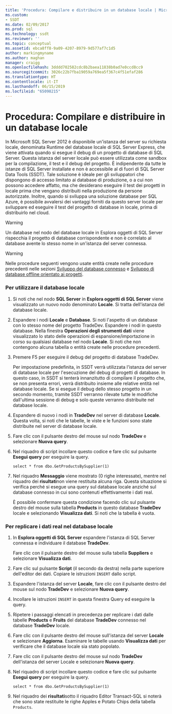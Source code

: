 ```yaml
---
title: 'Procedura: Compilare e distribuire in un database locale | Microsoft Docs'
ms.custom:
- SSDT
ms.date: 02/09/2017
ms.prod: sql
ms.technology: ssdt
ms.reviewer: ''
ms.topic: conceptual
ms.assetid: ebca8ff8-9a09-4207-8979-9d577af7c1d5
author: markingmyname
ms.author: maghan
manager: craigg
ms.openlocfilehash: 3dddd702582cdc8b2baea11838b0ad7e0ccd8cc9
ms.sourcegitcommit: 3026c22b7fba19059a769ea5f367c4f51efaf286
ms.translationtype: HT
ms.contentlocale: it-IT
ms.lasthandoff: 06/15/2019
ms.locfileid: "65098215"
---
```

# <a name="how-to-build-and-deploy-to-a-local-database"></a>Procedura: Compilare e distribuire in un database locale
In Microsoft SQL Server 2012 è disponibile un'istanza del server su richiesta locale, denominata Runtime del database locale di SQL Server Express, che viene attivata quando si esegue il debug di un progetto di database di SQL Server. Questa istanza del server locale può essere utilizzata come sandbox per la compilazione, il test e il debug del progetto. È indipendente da tutte le istanze di SQL Server installate e non è accessibile al di fuori di SQL Server Data Tools (SSDT). Tale soluzione è ideale per gli sviluppatori che dispongono di accesso limitato ai database di produzione, o a cui non possono accedere affatto, ma che desiderano eseguire il test dei progetti in locale prima che vengano distribuiti nella produzione da persone autorizzate. Inoltre, quando si sviluppa una soluzione database per SQL Azure, è possibile avvalersi dei vantaggi forniti da questo server locale per sviluppare ed eseguire il test del progetto di database in locale, prima di distribuirlo nel cloud.  
  
> [!WARNING]  
> Un database nel nodo del database locale in Esplora oggetti di SQL Server rispecchia il progetto di database corrispondente e non è correlato al database avente lo stesso nome in un'istanza del server connessa.  
  
> [!WARNING]  
> Nelle procedure seguenti vengono usate entità create nelle procedure precedenti nelle sezioni [Sviluppo del database connesso](../ssdt/connected-database-development.md) e [Sviluppo di database offline orientato ai progetti](../ssdt/project-oriented-offline-database-development.md).  
  
### <a name="to-use-the-local-database"></a>Per utilizzare il database locale  
  
1.  Si noti che nel nodo **SQL Server** in **Esplora oggetti di SQL Server** viene visualizzato un nuovo nodo denominato **Locale**. Si tratta dell'istanza del database locale.  
  
2.  Espandere i nodi **Locale** e **Database**. Si noti l'aspetto di un database con lo stesso nome del progetto TradeDev. Espandere i nodi in questo database. Nella finestra **Operazioni degli strumenti dati** viene visualizzato lo stato delle operazioni di espansione/importazione in corso su qualsiasi database nel nodo **Locale**. Si noti che non contengono alcuna tabella o entità create nelle procedure precedenti.  
  
3.  Premere F5 per eseguire il debug del progetto di database TradeDev.  
  
    Per impostazione predefinita, in SSDT verrà utilizzata l'istanza del server di database locale per l'esecuzione del debug di progetti di database. In questo caso, in SSDT si tenterà innanzitutto di compilare il progetto che, se non presenta errori, verrà distribuito insieme alle relative entità nel database locale. Se si esegue il debug dello stesso progetto in un secondo momento, tramite SSDT verranno rilevate tutte le modifiche dall'ultima sessione di debug e solo queste verranno distribuite nel database locale.  
  
4.  Espandere di nuovo i nodi in **TradeDev** nel server di database **Locale**. Questa volta, si noti che le tabelle, le viste e le funzioni sono state distribuite nel server di database locale.  
  
5.  Fare clic con il pulsante destro del mouse sul nodo **TradeDev** e selezionare **Nuova query**.  
  
6.  Nel riquadro di script incollare questo codice e fare clic sul pulsante **Esegui query** per eseguire la query.  
  
    ```  
    select * from dbo.GetProductsBySupplier(1)  
    ```  
  
7.  Nel riquadro **Messaggio** viene mostrato (0 righe interessate), mentre nel riquadro dei **risultati**non viene restituita alcuna riga. Questa situazione si verifica perché si esegue una query sul database locale anziché sul database connesso in cui sono contenuti effettivamente i dati real.  
  
    È possibile confermare questa condizione facendo clic sul pulsante destro del mouse sulla tabella **Products** in questo database **TradeDev** locale e selezionando **Visualizza dati**. Si noti che la tabella è vuota.  
  
### <a name="to-replicate-real-data-to-the-local-database"></a>Per replicare i dati real nel database locale  
  
1.  In **Esplora oggetti di SQL Server** espandere l'istanza di SQL Server connessa e individuare il database **TradeDev**.  
  
    Fare clic con il pulsante destro del mouse sulla tabella **Suppliers** e selezionare **Visualizza dati**.  
  
2.  Fare clic sul pulsante **Script** (il secondo da destra) nella parte superiore dell'editor dei dati. Copiare le istruzioni `INSERT` dallo script.  
  
3.  Espandere l'istanza del server **Locale**, fare clic con il pulsante destro del mouse sul nodo **TradeDev** e selezionare **Nuova query**.  
  
4.  Incollare le istruzioni `INSERT` in questa finestra Query ed eseguire la query.  
  
5.  Ripetere i passaggi elencati in precedenza per replicare i dati dalle tabelle **Products** e **Fruits** del database **TradeDev** connesso nel database **TradeDev** locale.  
  
6.  Fare clic con il pulsante destro del mouse sull'istanza del server **Locale** e selezionare **Aggiorna**. Esaminare le tabelle usando **Visualizza dati** per verificare che il database locale sia stato popolato.  
  
7.  Fare clic con il pulsante destro del mouse sul nodo **TradeDev** dell'istanza del server Locale e selezionare **Nuova query**.  
  
8.  Nel riquadro di script incollare questo codice e fare clic sul pulsante **Esegui query** per eseguire la query.  
  
    ```  
    select * from dbo.GetProductsBySupplier(1)  
    ```  
  
9. Nel riquadro dei **risultati**sotto il riquadro Editor Transact\-SQL si noterà che sono state restituite le righe Apples e Potato Chips della tabella `Products`.  
  
